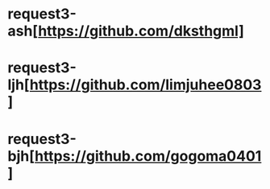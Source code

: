 # request3-ash[https://github.com/dksthgml]
# request3-ljh[https://github.com/limjuhee0803]
# request3-bjh[https://github.com/gogoma0401]
